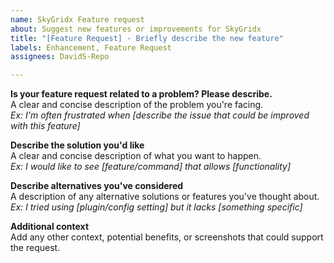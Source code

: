 ```yaml
---
name: SkyGridx Feature request
about: Suggest new features or improvements for SkyGridx
title: "[Feature Request] - Briefly describe the new feature"
labels: Enhancement, Feature Request
assignees: DavidS-Repo

---
```


**Is your feature request related to a problem? Please describe.**  
A clear and concise description of the problem you're facing.  
*Ex: I'm often frustrated when [describe the issue that could be improved with this feature]*  

**Describe the solution you'd like**  
A clear and concise description of what you want to happen.  
*Ex: I would like to see [feature/command] that allows [functionality]*  

**Describe alternatives you've considered**  
A description of any alternative solutions or features you've thought about.  
*Ex: I tried using [plugin/config setting] but it lacks [something specific]*  

**Additional context**  
Add any other context, potential benefits, or screenshots that could support the request.
